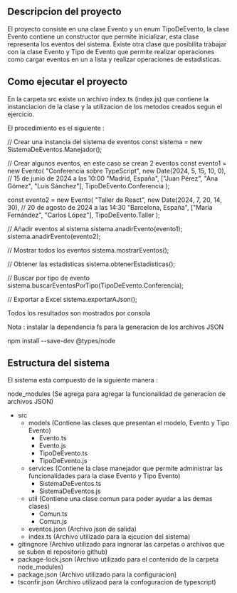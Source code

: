 Descripcion del proyecto
------------------------

El proyecto consiste en una clase Evento y un enum TipoDeEvento, la clase Evento contiene
un constructor que permite inicializar, esta clase representa los eventos del sistema.
Existe otra clase que posibilita trabajar con la clase Evento y Tipo de Evento que permite
realizar operaciones como cargar eventos en un a lista y realizar operaciones de estadisticas.

Como ejecutar el proyecto
-------------------------

En la carpeta src existe un archivo index.ts (index.js) que contiene la instanciacion de la clase
y la utilizacion de los metodos creados segun el ejercicio.

El procedimiento es el siguiente :

// Crear una instancia del sistema de eventos
const sistema = new SistemaDeEventos.Manejador();

// Crear algunos eventos, en este caso se crean 2 eventos
const evento1 = new Evento(
"Conferencia sobre TypeScript",
new Date(2024, 5, 15, 10, 0), // 15 de junio de 2024 a las 10:00
"Madrid, España",
["Juan Pérez", "Ana Gómez", "Luis Sánchez"],
TipoDeEvento.Conferencia
);

const evento2 = new Evento(
"Taller de React",
new Date(2024, 7, 20, 14, 30), // 20 de agosto de 2024 a las 14:30
"Barcelona, España",
["María Fernández", "Carlos López"],
TipoDeEvento.Taller
);

// Añadir eventos al sistema
sistema.anadirEvento(evento1);
sistema.anadirEvento(evento2);

// Mostrar todos los eventos
sistema.mostrarEventos();

// Obtener las estadisticas
sistema.obtenerEstadisticas();

// Buscar por tipo de evento
sistema.buscarEventosPorTipo(TipoDeEvento.Conferencia);

// Exportar a Excel
sistema.exportarAJson();

Todos los resultados son mostrados por consola 

Nota : instalar la dependencia fs para la generacion de los archivos JSON

npm install --save-dev @types/node

Estructura del sistema
----------------------

El sistema esta compuesto de la siguiente manera :

node_modules (Se agrega para agregar la funcionalidad de generacion de archivos JSON)

- src
    - models (Contiene las clases que presentan el modelo, Evento y Tipo Evento)
        - Evento.ts
        - Evento.js
        - TipoDeEvento.ts
        - TipoDeEvento.js
    - services (Contiene la clase manejador que permite administrar las funcionalidades para la clase Evento y Tipo Evento)
        - SistemaDeEventos.ts
        - SistemaDeEventos.js
    - util (Contiene una clase comun para poder ayudar a las demas clases)
        - Comun.ts
        - Comun.js
    - eventos.json (Archivo json de salida)
    - index.ts (Archivo utilizado para la ejcucion del sistema)
- gitingnore (Archivo utilizado para ingnorar las carpetas o archivos que se suben el repositorio github)
- package-lock.json (Archivo utilizado para el contenido de la carpeta node_modules)
- package.json (Archivo utilizado para la configuracion)
- tsconfir.json (Archivo utilizaod para la confoguracion de typescript)

